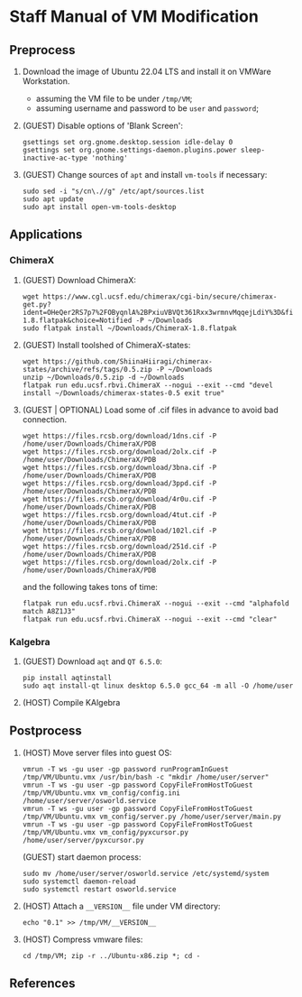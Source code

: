 # Staff Manual of VM Modification

## Preprocess

1. Download the image of Ubuntu 22.04 LTS and install it on VMWare Workstation.
    - assuming the VM file to be under `/tmp/VM`;
    - assuming username and password to be `user` and `password`;

2. (GUEST) Disable options of 'Blank Screen':

    ```shell
    gsettings set org.gnome.desktop.session idle-delay 0
    gsettings set org.gnome.settings-daemon.plugins.power sleep-inactive-ac-type 'nothing'
    ```

3. (GUEST) Change sources of `apt` and install `vm-tools` if necessary:

    ```shell
    sudo sed -i "s/cn\.//g" /etc/apt/sources.list
    sudo apt update
    sudo apt install open-vm-tools-desktop
    ```

## Applications
### ChimeraX

1. (GUEST) Download ChimeraX:

    ```shell
    wget https://www.cgl.ucsf.edu/chimerax/cgi-bin/secure/chimerax-get.py?ident=OHeQer2RS7p7%2FOByqnlA%2BPxiuVBVQt361Rxx3wrmnvMqqejLdiY%3D&file=1.8%2Fflatpak%2FChimeraX-1.8.flatpak&choice=Notified -P ~/Downloads
    sudo flatpak install ~/Downloads/ChimeraX-1.8.flatpak
    ```

2. (GUEST) Install toolshed of ChimeraX-states:

    ```shell
    wget https://github.com/ShiinaHiiragi/chimerax-states/archive/refs/tags/0.5.zip -P ~/Downloads
    unzip ~/Downloads/0.5.zip -d ~/Downloads
    flatpak run edu.ucsf.rbvi.ChimeraX --nogui --exit --cmd "devel install ~/Downloads/chimerax-states-0.5 exit true"
    ```

3. (GUEST | OPTIONAL) Load some of .cif files in advance to avoid bad connection.

    ```shell
    wget https://files.rcsb.org/download/1dns.cif -P /home/user/Downloads/ChimeraX/PDB
    wget https://files.rcsb.org/download/2olx.cif -P /home/user/Downloads/ChimeraX/PDB
    wget https://files.rcsb.org/download/3bna.cif -P /home/user/Downloads/ChimeraX/PDB
    wget https://files.rcsb.org/download/3ppd.cif -P /home/user/Downloads/ChimeraX/PDB
    wget https://files.rcsb.org/download/4r0u.cif -P /home/user/Downloads/ChimeraX/PDB
    wget https://files.rcsb.org/download/4tut.cif -P /home/user/Downloads/ChimeraX/PDB
    wget https://files.rcsb.org/download/102l.cif -P /home/user/Downloads/ChimeraX/PDB
    wget https://files.rcsb.org/download/251d.cif -P /home/user/Downloads/ChimeraX/PDB
    wget https://files.rcsb.org/download/2olx.cif -P /home/user/Downloads/ChimeraX/PDB
    ```

    and the following takes tons of time:

    ```shell
    flatpak run edu.ucsf.rbvi.ChimeraX --nogui --exit --cmd "alphafold match A8Z1J3"
    flatpak run edu.ucsf.rbvi.ChimeraX --nogui --exit --cmd "clear"
    ```

### Kalgebra
1. (GUEST) Download `aqt` and `QT 6.5.0`:

    ```shell
    pip install aqtinstall
    sudo aqt install-qt linux desktop 6.5.0 gcc_64 -m all -O /home/user
    ```

2. (HOST) Compile KAlgebra

## Postprocess
1. (HOST) Move server files into guest OS:

    ```shell
    vmrun -T ws -gu user -gp password runProgramInGuest /tmp/VM/Ubuntu.vmx /usr/bin/bash -c "mkdir /home/user/server"
    vmrun -T ws -gu user -gp password CopyFileFromHostToGuest /tmp/VM/Ubuntu.vmx vm_config/config.ini /home/user/server/osworld.service
    vmrun -T ws -gu user -gp password CopyFileFromHostToGuest /tmp/VM/Ubuntu.vmx vm_config/server.py /home/user/server/main.py
    vmrun -T ws -gu user -gp password CopyFileFromHostToGuest /tmp/VM/Ubuntu.vmx vm_config/pyxcursor.py /home/user/server/pyxcursor.py
    ```

    (GUEST) start daemon process:

    ```shell
    sudo mv /home/user/server/osworld.service /etc/systemd/system
    sudo systemctl daemon-reload
    sudo systemctl restart osworld.service
    ```

2. (HOST) Attach a `__VERSION__` file under VM directory:

    ```shell
    echo "0.1" >> /tmp/VM/__VERSION__
    ```

3. (HOST) Compress vmware files:

    ```shell
    cd /tmp/VM; zip -r ../Ubuntu-x86.zip *; cd -
    ```

## References
